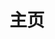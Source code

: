 ---
home: true
layout: BlogHome
icon: home
title: 主页
heroImage: https://cdn.alomerry.com/blog/avatar.png
heroImageStyle: "border-radius: 50%;"
heroText: 时日无多
tagline: Keep Working And Never Give Up！
bgImage: https://api.kdcc.cn/
heroFullScreen: false
projects:
  - icon: cib:leetcode
    name: 算法题解
    desc: PAT、LeetCode 题解
    link: /ioi/
  - icon: link
    name: 链接、工具
    desc: 链接详细描述
    link: /links/stars/
  - icon: book
    name: 美文文摘
    desc: 读者、文苑、知乎、微博等
    link: /space/digest
  - icon: article
    name: Projects
    desc: 项目
    link: /projects
  - icon: project
    name: 伙伴名称
    desc: 伙伴详细介绍
    link: https://你的伙伴链接
  - icon: 优秀博客
    name: 自定义项目/logo.svg
    desc: 自定义详细介绍
    link: /links/friends/

footer: '<a href="http://beian.miit.gov.cn/" rel="noopener noreferrer" target="_blank">备案号: 苏ICP备19037502号-3</a> | <a href="/about/">关于网站</a>'
---